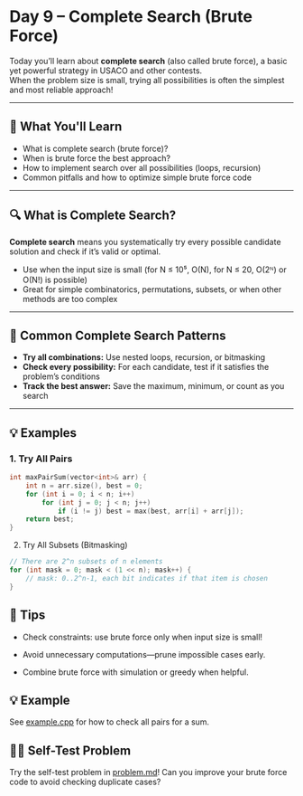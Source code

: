 # Day 9 – Complete Search (Brute Force)

Today you’ll learn about **complete search** (also called brute force), a basic yet powerful strategy in USACO and other contests.  
When the problem size is small, trying all possibilities is often the simplest and most reliable approach!

---

## 📌 What You'll Learn

- What is complete search (brute force)?
- When is brute force the best approach?
- How to implement search over all possibilities (loops, recursion)
- Common pitfalls and how to optimize simple brute force code

---

## 🔍 What is Complete Search?

**Complete search** means you systematically try every possible candidate solution and check if it’s valid or optimal.

- Use when the input size is small (for N ≤ 10⁵, O(N), for N ≤ 20, O(2ᴺ) or O(N!) is possible)
- Great for simple combinatorics, permutations, subsets, or when other methods are too complex

---

## 📝 Common Complete Search Patterns

- **Try all combinations:** Use nested loops, recursion, or bitmasking
- **Check every possibility:** For each candidate, test if it satisfies the problem’s conditions
- **Track the best answer:** Save the maximum, minimum, or count as you search

---

## 💡 Examples

### 1. Try All Pairs

```cpp
int maxPairSum(vector<int>& arr) {
    int n = arr.size(), best = 0;
    for (int i = 0; i < n; i++)
        for (int j = 0; j < n; j++)
            if (i != j) best = max(best, arr[i] + arr[j]);
    return best;
}
```

2. Try All Subsets (Bitmasking)
```cpp
// There are 2^n subsets of n elements
for (int mask = 0; mask < (1 << n); mask++) {
    // mask: 0..2^n-1, each bit indicates if that item is chosen
}
```
## 📝 Tips
- Check constraints: use brute force only when input size is small!

- Avoid unnecessary computations—prune impossible cases early.

- Combine brute force with simulation or greedy when helpful.


## 💡 Example
See [example.cpp](./example.cpp) for how to check all pairs for a sum.

## 🏋️‍♂️ Self-Test Problem
Try the self-test problem in [problem.md](./problem.md)!
Can you improve your brute force code to avoid checking duplicate cases?